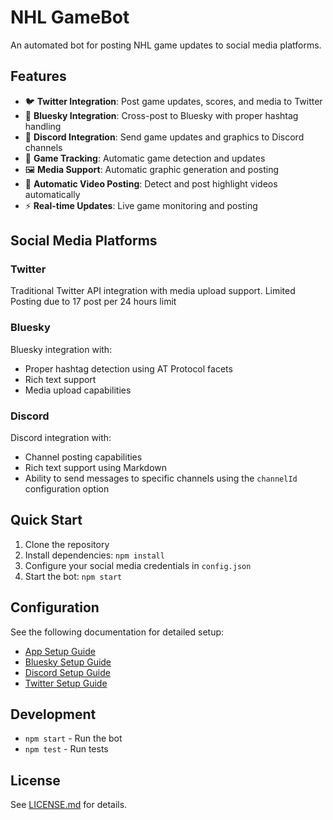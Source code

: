 # NHL GameBot

An automated bot for posting NHL game updates to social media platforms.

## Features

- 🐦 **Twitter Integration**: Post game updates, scores, and media to Twitter
- 🦋 **Bluesky Integration**: Cross-post to Bluesky with proper hashtag handling
- 💬 **Discord Integration**: Send game updates and graphics to Discord channels
- 🏒 **Game Tracking**: Automatic game detection and updates
- 🖼️ **Media Support**: Automatic graphic generation and posting
- 🎥 **Automatic Video Posting**: Detect and post highlight videos automatically
- ⚡ **Real-time Updates**: Live game monitoring and posting

## Social Media Platforms

### Twitter

Traditional Twitter API integration with media upload support.
Limited Posting due to 17 post per 24 hours limit

### Bluesky

Bluesky integration with:

- Proper hashtag detection using AT Protocol facets
- Rich text support
- Media upload capabilities

### Discord

Discord integration with:

- Channel posting capabilities
- Rich text support using Markdown
- Ability to send messages to specific channels using the `channelId` configuration option


## Quick Start

1. Clone the repository
2. Install dependencies: `npm install`
3. Configure your social media credentials in `config.json`
4. Start the bot: `npm start`

## Configuration

See the following documentation for detailed setup:

- [App Setup Guide](./docs/APP_SETUP.md)
- [Bluesky Setup Guide](./docs/BLUESKY_SETUP.md)
- [Discord Setup Guide](./docs/DISCORD_SETUP.md)
- [Twitter Setup Guide](./docs/TWITTER_SETUP.md)

## Development

- `npm start` - Run the bot
- `npm test` - Run tests

## License

See [LICENSE.md](LICENSE.md) for details.
